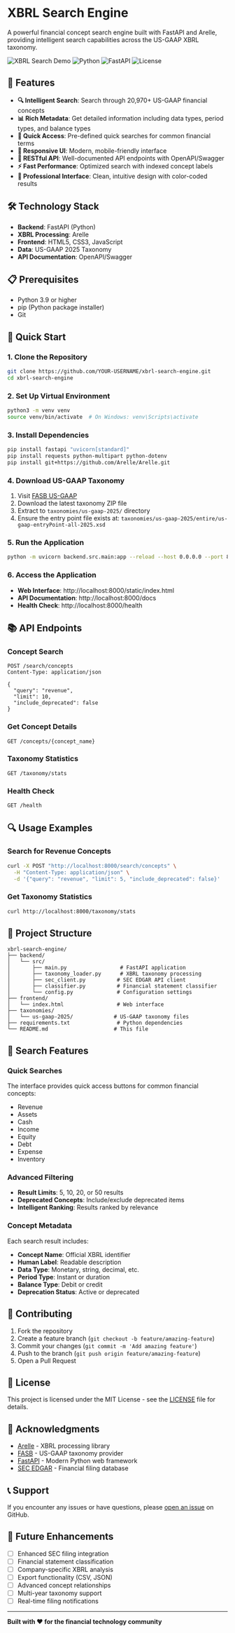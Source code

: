 # XBRL Search Engine

A powerful financial concept search engine built with FastAPI and Arelle, providing intelligent search capabilities across the US-GAAP XBRL taxonomy.

![XBRL Search Demo](https://img.shields.io/badge/Concepts-20%2C970-brightgreen) ![Python](https://img.shields.io/badge/python-3.9+-blue.svg) ![FastAPI](https://img.shields.io/badge/FastAPI-0.68+-green.svg) ![License](https://img.shields.io/badge/license-MIT-blue.svg)

## 🚀 Features

- **🔍 Intelligent Search**: Search through 20,970+ US-GAAP financial concepts
- **📊 Rich Metadata**: Get detailed information including data types, period types, and balance types
- **🎯 Quick Access**: Pre-defined quick searches for common financial terms
- **📱 Responsive UI**: Modern, mobile-friendly interface
- **🔧 RESTful API**: Well-documented API endpoints with OpenAPI/Swagger
- **⚡ Fast Performance**: Optimized search with indexed concept labels
- **🎨 Professional Interface**: Clean, intuitive design with color-coded results

## 🛠️ Technology Stack

- **Backend**: FastAPI (Python)
- **XBRL Processing**: Arelle
- **Frontend**: HTML5, CSS3, JavaScript
- **Data**: US-GAAP 2025 Taxonomy
- **API Documentation**: OpenAPI/Swagger

## 📋 Prerequisites

- Python 3.9 or higher
- pip (Python package installer)
- Git

## 🚀 Quick Start

### 1. Clone the Repository

```bash
git clone https://github.com/YOUR-USERNAME/xbrl-search-engine.git
cd xbrl-search-engine
```

### 2. Set Up Virtual Environment

```bash
python3 -m venv venv
source venv/bin/activate  # On Windows: venv\Scripts\activate
```

### 3. Install Dependencies

```bash
pip install fastapi "uvicorn[standard]"
pip install requests python-multipart python-dotenv
pip install git+https://github.com/Arelle/Arelle.git
```

### 4. Download US-GAAP Taxonomy

1. Visit [FASB US-GAAP](https://www.fasb.org/us-gaap)
2. Download the latest taxonomy ZIP file
3. Extract to `taxonomies/us-gaap-2025/` directory
4. Ensure the entry point file exists at: `taxonomies/us-gaap-2025/entire/us-gaap-entryPoint-all-2025.xsd`

### 5. Run the Application

```bash
python -m uvicorn backend.src.main:app --reload --host 0.0.0.0 --port 8000
```

### 6. Access the Application

- **Web Interface**: http://localhost:8000/static/index.html
- **API Documentation**: http://localhost:8000/docs
- **Health Check**: http://localhost:8000/health

## 📚 API Endpoints

### Concept Search
```http
POST /search/concepts
Content-Type: application/json

{
  "query": "revenue",
  "limit": 10,
  "include_deprecated": false
}
```

### Get Concept Details
```http
GET /concepts/{concept_name}
```

### Taxonomy Statistics
```http
GET /taxonomy/stats
```

### Health Check
```http
GET /health
```

## 🔍 Usage Examples

### Search for Revenue Concepts
```bash
curl -X POST "http://localhost:8000/search/concepts" \
  -H "Content-Type: application/json" \
  -d '{"query": "revenue", "limit": 5, "include_deprecated": false}'
```

### Get Taxonomy Statistics
```bash
curl http://localhost:8000/taxonomy/stats
```

## 📁 Project Structure

```
xbrl-search-engine/
├── backend/
│   └── src/
│       ├── main.py                 # FastAPI application
│       ├── taxonomy_loader.py      # XBRL taxonomy processing
│       ├── sec_client.py          # SEC EDGAR API client
│       ├── classifier.py          # Financial statement classifier
│       └── config.py              # Configuration settings
├── frontend/
│   └── index.html                 # Web interface
├── taxonomies/
│   └── us-gaap-2025/             # US-GAAP taxonomy files
├── requirements.txt               # Python dependencies
└── README.md                     # This file
```

## 🎯 Search Features

### Quick Searches
The interface provides quick access buttons for common financial concepts:
- Revenue
- Assets
- Cash
- Income
- Equity
- Debt
- Expense
- Inventory

### Advanced Filtering
- **Result Limits**: 5, 10, 20, or 50 results
- **Deprecated Concepts**: Include/exclude deprecated items
- **Intelligent Ranking**: Results ranked by relevance

### Concept Metadata
Each search result includes:
- **Concept Name**: Official XBRL identifier
- **Human Label**: Readable description
- **Data Type**: Monetary, string, decimal, etc.
- **Period Type**: Instant or duration
- **Balance Type**: Debit or credit
- **Deprecation Status**: Active or deprecated

## 🤝 Contributing

1. Fork the repository
2. Create a feature branch (`git checkout -b feature/amazing-feature`)
3. Commit your changes (`git commit -m 'Add amazing feature'`)
4. Push to the branch (`git push origin feature/amazing-feature`)
5. Open a Pull Request

## 📄 License

This project is licensed under the MIT License - see the [LICENSE](LICENSE) file for details.

## 🙏 Acknowledgments

- [Arelle](https://arelle.org/) - XBRL processing library
- [FASB](https://www.fasb.org/) - US-GAAP taxonomy provider
- [FastAPI](https://fastapi.tiangolo.com/) - Modern Python web framework
- [SEC EDGAR](https://www.sec.gov/edgar) - Financial filing database

## 📞 Support

If you encounter any issues or have questions, please [open an issue](https://github.com/YOUR-USERNAME/xbrl-search-engine/issues) on GitHub.

## 🔮 Future Enhancements

- [ ] Enhanced SEC filing integration
- [ ] Financial statement classification
- [ ] Company-specific XBRL analysis
- [ ] Export functionality (CSV, JSON)
- [ ] Advanced concept relationships
- [ ] Multi-year taxonomy support
- [ ] Real-time filing notifications

---

**Built with ❤️ for the financial technology community**